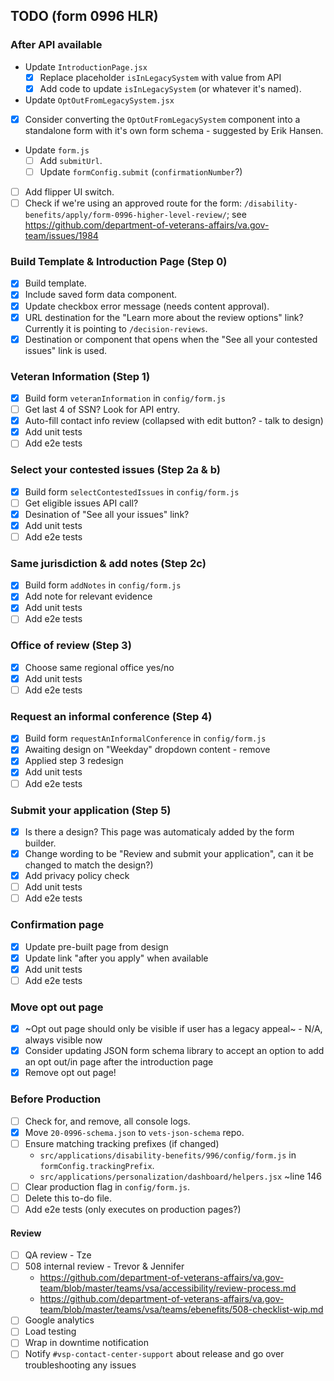 ## TODO (form 0996 HLR)

### After API available

- Update `IntroductionPage.jsx`
  - [x] Replace placeholder `isInLegacySystem` with value from API
  - [x] Add code to update `isInLegacySystem` (or whatever it's named).
-  Update `OptOutFromLegacySystem.jsx`
  - [x] Consider converting the `OptOutFromLegacySystem` component into a
        standalone form with it's own form schema - suggested by Erik Hansen.
- Update `form.js`
  - [ ] Add `submitUrl`.
  - [ ] Update `formConfig.submit` (`confirmationNumber`?)
- [ ] Add flipper UI switch.
- [ ] Check if we're using an approved route for the form:
  `/disability-benefits/apply/form-0996-higher-level-review/`; see
  https://github.com/department-of-veterans-affairs/va.gov-team/issues/1984

### Build Template & Introduction Page (Step 0)

- [x] Build template.
- [x] Include saved form data component.
- [x] Update checkbox error message (needs content approval).
- [x] URL destination for the "Learn more about the review options" link?
      Currently it is pointing to `/decision-reviews`.
- [x] Destination or component that opens when the "See all your contested
      issues" link is used.

### Veteran Information (Step 1)

- [x] Build form `veteranInformation` in `config/form.js`
- [ ] Get last 4 of SSN? Look for API entry.
- [x] Auto-fill contact info review (collapsed with edit button? - talk to design)
- [x] Add unit tests
- [ ] Add e2e tests

### Select your contested issues (Step 2a & b)

- [x] Build form `selectContestedIssues` in `config/form.js`
- [ ] Get eligible issues API call?
- [x] Desination of "See all your issues" link?
- [x] Add unit tests
- [ ] Add e2e tests

### Same jurisdiction & add notes (Step 2c)

- [x] Build form `addNotes` in `config/form.js`
- [x] Add note for relevant evidence
- [x] Add unit tests
- [ ] Add e2e tests

### Office of review (Step 3)

- [x] Choose same regional office yes/no
- [x] Add unit tests
- [ ] Add e2e tests

### Request an informal conference (Step 4)

- [x] Build form `requestAnInformalConference` in `config/form.js`
- [x] Awaiting design on "Weekday" dropdown content - remove
- [x] Applied step 3 redesign
- [x] Add unit tests
- [ ] Add e2e tests

### Submit your application (Step 5)

- [x] Is there a design? This page was automaticaly added by the form builder.
- [x] Change wording to be "Review and submit your
      application", can it be changed to match the design?)
- [x] Add privacy policy check
- [ ] Add unit tests
- [ ] Add e2e tests

### Confirmation page

- [x] Update pre-built page from design
- [x] Update link "after you apply" when available
- [x] Add unit tests
- [ ] Add e2e tests

### Move opt out page

- [x] ~Opt out page should only be visible if user has a legacy appeal~ - N/A, always visible now
- [x] Consider updating JSON form schema library to accept an option to add an
      opt out/in page after the introduction page
- [x] Remove opt out page!

### Before Production
- [ ] Check for, and remove, all console logs.
- [x] Move `20-0996-schema.json` to `vets-json-schema` repo.
- [ ] Ensure matching tracking prefixes (if changed)
  - `src/applications/disability-benefits/996/config/form.js` in `formConfig.trackingPrefix`.
  - `src/applications/personalization/dashboard/helpers.jsx` ~line 146
- [ ] Clear production flag in `config/form.js`.
- [ ] Delete this to-do file.
- [ ] Add e2e tests (only executes on production pages?)

#### Review
- [ ] QA review - Tze
- [ ] 508 internal review - Trevor & Jennifer
  - https://github.com/department-of-veterans-affairs/va.gov-team/blob/master/teams/vsa/accessibility/review-process.md
  - https://github.com/department-of-veterans-affairs/va.gov-team/blob/master/teams/vsa/teams/ebenefits/508-checklist-wip.md
- [ ] Google analytics
- [ ] Load testing
- [ ] Wrap in downtime notification
- [ ] Notify `#vsp-contact-center-support` about release and go over
      troubleshooting any issues

